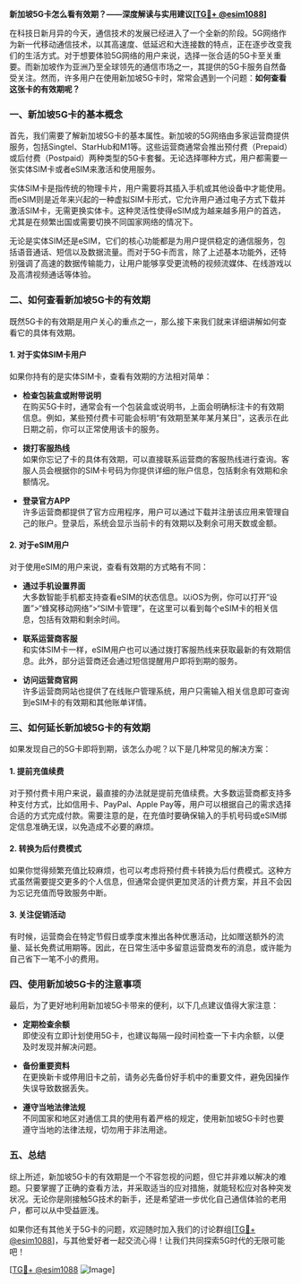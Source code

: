 **新加坡5G卡怎么看有效期？——深度解读与实用建议[[TG💪+ @esim1088](https://t.me/s/esim1088)]**

在科技日新月异的今天，通信技术的发展已经进入了一个全新的阶段。5G网络作为新一代移动通信技术，以其高速度、低延迟和大连接数的特点，正在逐步改变我们的生活方式。对于想要体验5G网络的用户来说，选择一张合适的5G卡至关重要。而新加坡作为亚洲乃至全球领先的通信市场之一，其提供的5G卡服务自然备受关注。然而，许多用户在使用新加坡5G卡时，常常会遇到一个问题：**如何查看这张卡的有效期呢？**

### **一、新加坡5G卡的基本概念**

首先，我们需要了解新加坡5G卡的基本属性。新加坡的5G网络由多家运营商提供服务，包括Singtel、StarHub和M1等。这些运营商通常会推出预付费（Prepaid）或后付费（Postpaid）两种类型的5G卡套餐。无论选择哪种方式，用户都需要一张实体SIM卡或者eSIM来激活和使用服务。

实体SIM卡是指传统的物理卡片，用户需要将其插入手机或其他设备中才能使用。而eSIM则是近年来兴起的一种虚拟SIM卡形式，它允许用户通过电子方式下载并激活SIM卡，无需更换实体卡。这种灵活性使得eSIM成为越来越多用户的首选，尤其是在频繁出国或需要切换不同国家网络的情况下。

无论是实体SIM还是eSIM，它们的核心功能都是为用户提供稳定的通信服务，包括语音通话、短信以及数据流量。而对于5G卡而言，除了上述基本功能外，还特别强调了高速的数据传输能力，让用户能够享受更流畅的视频流媒体、在线游戏以及高清视频通话等体验。

### **二、如何查看新加坡5G卡的有效期**

既然5G卡的有效期是用户关心的重点之一，那么接下来我们就来详细讲解如何查看它的具体有效期。

#### **1. 对于实体SIM卡用户**

如果你持有的是实体SIM卡，查看有效期的方法相对简单：

- **检查包装盒或附带说明**  
  在购买5G卡时，通常会有一个包装盒或说明书，上面会明确标注卡的有效期信息。例如，某些预付费卡可能会标明“有效期至某年某月某日”，这表示在此日期之前，你可以正常使用该卡的服务。

- **拨打客服热线**  
  如果你忘记了卡的具体有效期，可以直接联系运营商的客服热线进行查询。客服人员会根据你的SIM卡号码为你提供详细的账户信息，包括剩余有效期和余额情况。

- **登录官方APP**  
  许多运营商都提供了官方应用程序，用户可以通过下载并注册该应用来管理自己的账户。登录后，系统会显示当前卡的有效期以及剩余可用天数或金额。

#### **2. 对于eSIM用户**

对于使用eSIM的用户来说，查看有效期的方式略有不同：

- **通过手机设置界面**  
  大多数智能手机都支持查看eSIM的状态信息。以iOS为例，你可以打开“设置”>“蜂窝移动网络”>“SIM卡管理”，在这里可以看到每个eSIM卡的相关信息，包括有效期和剩余时间。

- **联系运营商客服**  
  和实体SIM卡一样，eSIM用户也可以通过拨打客服热线来获取最新的有效期信息。此外，部分运营商还会通过短信提醒用户即将到期的服务。

- **访问运营商官网**  
  许多运营商网站也提供了在线账户管理系统，用户只需输入相关信息即可查询到eSIM卡的有效期和其他账单详情。

### **三、如何延长新加坡5G卡的有效期**

如果发现自己的5G卡即将到期，该怎么办呢？以下是几种常见的解决方案：

#### **1. 提前充值续费**

对于预付费卡用户来说，最直接的办法就是提前充值续费。大多数运营商都支持多种支付方式，比如信用卡、PayPal、Apple Pay等，用户可以根据自己的需求选择合适的方式完成付款。需要注意的是，在充值时要确保输入的手机号码或eSIM绑定信息准确无误，以免造成不必要的麻烦。

#### **2. 转换为后付费模式**

如果你觉得频繁充值比较麻烦，也可以考虑将预付费卡转换为后付费模式。这种方式虽然需要提交更多的个人信息，但通常会提供更加灵活的计费方案，并且不会因为忘记充值而导致服务中断。

#### **3. 关注促销活动**

有时候，运营商会在特定节假日或季度末推出各种优惠活动，比如赠送额外的流量、延长免费试用期等。因此，在日常生活中多留意运营商发布的消息，或许能为自己省下一笔不小的费用。

### **四、使用新加坡5G卡的注意事项**

最后，为了更好地利用新加坡5G卡带来的便利，以下几点建议值得大家注意：

- **定期检查余额**  
  即使没有立即计划使用5G卡，也建议每隔一段时间检查一下卡内余额，以便及时发现并解决问题。

- **备份重要资料**  
  在更换新卡或停用旧卡之前，请务必先备份好手机中的重要文件，避免因操作失误导致数据丢失。

- **遵守当地法律法规**  
  不同国家和地区对通信工具的使用有着严格的规定，使用新加坡5G卡时也要遵守当地的法律法规，切勿用于非法用途。

### **五、总结**

综上所述，新加坡5G卡的有效期是一个不容忽视的问题，但它并非难以解决的难题。只要掌握了正确的查看方法，并采取适当的应对措施，就能轻松应对各种突发状况。无论你是刚接触5G技术的新手，还是希望进一步优化自己通信体验的老用户，都可以从中受益匪浅。

如果你还有其他关于5G卡的问题，欢迎随时加入我们的讨论群组[[TG💪+ @esim1088](https://t.me/s/esim1088)]，与其他爱好者一起交流心得！让我们共同探索5G时代的无限可能吧！

[[TG💪+ @esim1088](https://t.me/s/esim1088) ![Image](https://i.postimg.cc/4NQfJmqS/Snipaste-2025-05-13-00-14-12.png)]